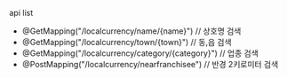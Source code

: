 

api list

- @GetMapping("/localcurrency/name/{name}") // 상호명 검색
- @GetMapping("/localcurrency/town/{town}") // 동,읍 검색
- @GetMapping("/localcurrency/category/{category}") // 업종 검색
- @PostMapping("/localcurrency/nearfranchisee") // 반경 2키로미터 검색
